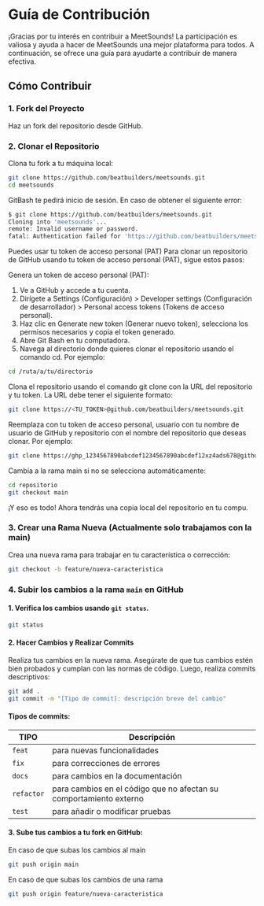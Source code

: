# Guía de Contribución
¡Gracias por tu interés en contribuir a MeetSounds! La participación es valiosa y ayuda a hacer de MeetSounds una mejor plataforma para todos. A continuación, se ofrece una guía para ayudarte a contribuir de manera efectiva.

## Cómo Contribuir
### 1. Fork del Proyecto
Haz un fork del repositorio desde GitHub.

### 2. Clonar el Repositorio
Clona tu fork a tu máquina local:

```bash
git clone https://github.com/beatbuilders/meetsounds.git
cd meetsounds
```
GitBash te pedirá inicio de sesión. En caso de obtener el siguiente error:
```bash
$ git clone https://github.com/beatbuilders/meetsounds.git
Cloning into 'meetsounds'...
remote: Invalid username or password.
fatal: Authentication failed for 'https://github.com/beatbuilders/meetsounds.git/'
```
Puedes usar tu token de acceso personal (PAT)
Para clonar un repositorio de GitHub usando tu token de acceso personal (PAT), sigue estos pasos:

Genera un token de acceso personal (PAT):
1. Ve a GitHub y accede a tu cuenta.
2. Dirígete a Settings (Configuración) > Developer settings (Configuración de desarrollador) > Personal access tokens (Tokens de acceso personal).
3. Haz clic en Generate new token (Generar nuevo token), selecciona los permisos necesarios y copia el token generado.
4. Abre Git Bash en tu computadora.
5. Navega al directorio donde quieres clonar el repositorio usando el comando cd. Por ejemplo:
```bash
cd /ruta/a/tu/directorio
```

Clona el repositorio usando el comando git clone con la URL del repositorio y tu token. La URL debe tener el siguiente formato:
```bash
git clone https://<TU_TOKEN>@github.com/beatbuilders/meetsounds.git
```
Reemplaza <TOKEN> con tu token de acceso personal, usuario con tu nombre de usuario de GitHub y repositorio con el nombre del repositorio que deseas clonar.
Por ejemplo:
```bash
git clone https://ghp_1234567890abcdef1234567890abcdef12xz4ads678@github.com/beatbuilders/meetsounds.git
```

Cambia a la rama main si no se selecciona automáticamente:
```bash
cd repositorio
git checkout main
```
¡Y eso es todo! Ahora tendrás una copia local del repositorio en tu compu.

### 3. Crear una Rama Nueva (Actualmente solo trabajamos con la main)
Crea una nueva rama para trabajar en tu característica o corrección:
```bash
git checkout -b feature/nueva-caracteristica
```
### 4. Subir los cambios a la rama `main` en GitHub
#### 1. Verifica los cambios usando `git status`.
```bash
git status
```
#### 2. Hacer Cambios y Realizar Commits
Realiza tus cambios en la nueva rama. Asegúrate de que tus cambios estén bien probados y cumplan con las normas de código. Luego, realiza commits descriptivos:
```bash
git add .
git commit -m "[Tipo de commit]: descripción breve del cambio"
```
#### Tipos de commits:
| TIPO | Descripción |
|----------|----------|
| `feat` |  para nuevas funcionalidades |
| `fix` | para correcciones de errores |
| `docs` | para cambios en la documentación |
| `refactor` | para cambios en el código que no afectan su comportamiento externo |
| `test` | para añadir o modificar pruebas |

#### 3. Sube tus cambios a tu fork en GitHub:
En caso de que subas los cambios al main
```bash
git push origin main 
```
En caso de que subas los cambios de una rama
```bash
git push origin feature/nueva-caracteristica
```